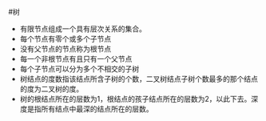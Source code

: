 #树

+ 有限节点组成一个具有层次关系的集合。
+ 每个节点有零个或多个子节点
+ 没有父节点的节点称为根节点
+ 每一个非根节点有且只有一个父节点
+ 每个子节点可以分为多个不相交的子树
+ 树结点的度数指该结点所含子树的个数，二叉树结点子树个数最多的那个结点的度为二叉树的度。
+ 树的根结点所在的层数为1，根结点的孩子结点所在的层数为2，以此下去。深度是指所有结点中最深的结点所在的层数。